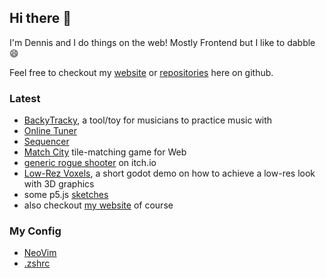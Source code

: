 ## Hi there 👋

<!-- Developer from germany :) -->

I'm Dennis and I do things on the web! Mostly Frontend but I like to dabble 😄

Feel free to checkout my [website](https://dennissmuda.com/) or [repositories](https://github.com/DennisSmuda?tab=repositories) here on github.

### Latest

- [BackyTracky](https://backytracky.com/), a tool/toy for musicians to practice music with
- [Online Tuner](https://tuner.backytracky.com/)
- [Sequencer](https://sequencer.backytracky.com/)
- [Match City](https://matchcity.dennissmuda.com/) tile-matching game for Web
- [generic rogue shooter](https://dennissmuda.itch.io/generic-rogue-shooter) on itch.io
- [Low-Rez Voxels](https://github.com/DennisSmuda/low-rez-voxel-demo), a short godot demo on how to achieve a low-res look with 3D graphics
- some p5.js [sketches](https://playground.dennissmuda.com/)
- also checkout [my website](//dennissmuda.com) of course

### My Config

- [NeoVim](https://github.com/DennisSmuda/dennissmuda/tree/main/nvim)
- [.zshrc](https://github.com/DennisSmuda/dennissmuda/blob/main/.zshrc)
